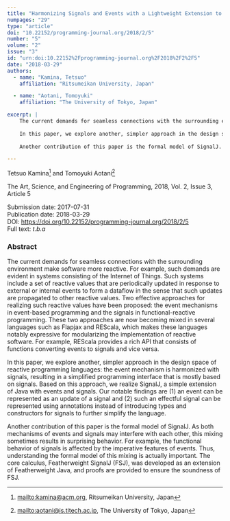 ```yaml
---
title: "Harmonizing Signals and Events with a Lightweight Extension to Java"
numpages: "29"
type: "article"
doi: "10.22152/programming-journal.org/2018/2/5"
number: "5"
volume: "2"
issue: "3"
id: "urn:doi:10.22152%2Fprogramming-journal.org%2F2018%2F2%2F5"
date: "2018-03-29"
authors: 
  - name: "Kamina, Tetsuo"
    affiliation: "Ritsumeikan University, Japan"

  - name: "Aotani, Tomoyuki"
    affiliation: "The University of Tokyo, Japan"

excerpt: |
    The current demands for seamless connections with the surrounding environment make software more reactive. For example, such demands are evident in systems consisting of the Internet of Things. Such systems include a set of reactive values that are periodically updated in response to external or internal events to form a dataflow in the sense that such updates are propagated to other reactive values. Two effective approaches for realizing such reactive values have been proposed: the event mechanisms in event-based programming and the signals in functional-reactive programming. These two approaches are now becoming mixed in several languages such as Flapjax and REScala, which makes these languages notably expressive for modularizing the implementation of reactive software. For example, REScala provides a rich API that consists of functions converting events to signals and vice versa.
    
    In this paper, we explore another, simpler approach in the design space of reactive programming languages: the event mechanism is harmonized with signals, resulting in a simplified programming interface that is mostly based on signals. Based on this approach, we realize SignalJ, a simple extension of Java with events and signals. Our notable findings are (1) an event can be represented as an update of a signal and (2) such an effectful signal can be represented using annotations instead of introducing types and constructors for signals to further simplify the language.
    
    Another contribution of this paper is the formal model of SignalJ. As both mechanisms of events and signals may interfere with each other, this mixing sometimes results in surprising behavior. For example, the functional behavior of signals is affected by the imperative features of events. Thus, understanding the formal model of this mixing is actually important. The core calculus, Featherweight SignalJ (FSJ), was developed as an extension of Featherweight Java, and proofs are provided to ensure the soundness of FSJ.

---
```

Tetsuo Kamina[^1] and Tomoyuki Aotani[^2]

The Art, Science, and Engineering of Programming, 2018, Vol. 2, Issue 3, Article 5

Submission date: 2017-07-31  
Publication date: 2018-03-29  
DOI: <https://doi.org/10.22152/programming-journal.org/2018/2/5>  
Full text: *t.b.a*  


### Abstract
The current demands for seamless connections with the surrounding environment make software more reactive. For example, such demands are evident in systems consisting of the Internet of Things. Such systems include a set of reactive values that are periodically updated in response to external or internal events to form a dataflow in the sense that such updates are propagated to other reactive values. Two effective approaches for realizing such reactive values have been proposed: the event mechanisms in event-based programming and the signals in functional-reactive programming. These two approaches are now becoming mixed in several languages such as Flapjax and REScala, which makes these languages notably expressive for modularizing the implementation of reactive software. For example, REScala provides a rich API that consists of functions converting events to signals and vice versa.

In this paper, we explore another, simpler approach in the design space of reactive programming languages: the event mechanism is harmonized with signals, resulting in a simplified programming interface that is mostly based on signals. Based on this approach, we realize SignalJ, a simple extension of Java with events and signals. Our notable findings are (1) an event can be represented as an update of a signal and (2) such an effectful signal can be represented using annotations instead of introducing types and constructors for signals to further simplify the language.

Another contribution of this paper is the formal model of SignalJ. As both mechanisms of events and signals may interfere with each other, this mixing sometimes results in surprising behavior. For example, the functional behavior of signals is affected by the imperative features of events. Thus, understanding the formal model of this mixing is actually important. The core calculus, Featherweight SignalJ (FSJ), was developed as an extension of Featherweight Java, and proofs are provided to ensure the soundness of FSJ.


[^1]: <mailto:kamina@acm.org>, Ritsumeikan University, Japan
[^2]: <mailto:aotani@is.titech.ac.jp>, The University of Tokyo, Japan
